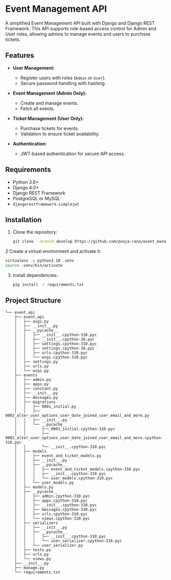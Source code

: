 # Event Management API

A simplified Event Management API built with Django and Django REST Framework. This API supports role-based access control for Admin and User roles, allowing admins to manage events and users to purchase tickets.

## Features

- **User Management:**
  - Register users with roles (`Admin` or `User`).
  - Secure password handling with hashing.

- **Event Management (Admin Only):**
  - Create and manage events.
  - Fetch all events.

- **Ticket Management (User Only):**
  - Purchase tickets for events.
  - Validation to ensure ticket availability.

- **Authentication:**
  - JWT-based authentication for secure API access.

## Requirements

- Python 3.8+
- Django 4.0+
- Django REST Framework
- PostgreSQL or MySQL
- `djangorestframework-simplejwt`


## Installation

1. Clone the repository:
   ```bash
   git clone --branch develop https://github.com/pooja-rana/event_management.git

   ```
 2 Create a virtual environment and activate it:
   ```bash
   virtualenv -p python3.10 .venv
   source .venv/bin/activate 
   ```

3. Install dependencies:
   ```bash
   pip install -r requirements.txt
   ```

## Project Structure

```plaintext
└── event_api
    ├── event_api
    │   ├── asgi.py
    │   ├── __init__.py
    │   ├── __pycache__
    │   │   ├── __init__.cpython-310.pyc
    │   │   ├── __init__.cpython-38.pyc
    │   │   ├── settings.cpython-310.pyc
    │   │   ├── settings.cpython-38.pyc
    │   │   ├── urls.cpython-310.pyc
    │   │   └── wsgi.cpython-310.pyc
    │   ├── settings.py
    │   ├── urls.py
    │   └── wsgi.py
    ├── events
    │   ├── admin.py
    │   ├── apps.py
    │   ├── constant.py
    │   ├── __init__.py
    │   ├── messages.py
    │   ├── migrations
    │   │   ├── 0001_initial.py
    │   │   ├── 0002_alter_user_options_user_date_joined_user_email_and_more.py
    │   │   ├── __init__.py
    │   │   └── __pycache__
    │   │       ├── 0001_initial.cpython-310.pyc
    │   │       ├── 0002_alter_user_options_user_date_joined_user_email_and_more.cpython-310.pyc
    │   │       └── __init__.cpython-310.pyc
    │   ├── models
    │   │   ├── event_and_ticket_models.py
    │   │   ├── __init__.py
    │   │   ├── __pycache__
    │   │   │   ├── event_and_ticket_models.cpython-310.pyc
    │   │   │   ├── __init__.cpython-310.pyc
    │   │   │   └── user_models.cpython-310.pyc
    │   │   └── user_models.py
    │   ├── models.py
    │   ├── __pycache__
    │   │   ├── admin.cpython-310.pyc
    │   │   ├── apps.cpython-310.pyc
    │   │   ├── __init__.cpython-310.pyc
    │   │   ├── messages.cpython-310.pyc
    │   │   ├── urls.cpython-310.pyc
    │   │   └── views.cpython-310.pyc
    │   ├── serializers
    │   │   ├── __init__.py
    │   │   ├── __pycache__
    │   │   │   ├── __init__.cpython-310.pyc
    │   │   │   └── user_serializer.cpython-310.pyc
    │   │   └── user_serializer.py
    │   ├── tests.py
    │   ├── urls.py
    │   └── views.py
    ├── __init__.py
    ├── manage.py
    └── requirements.txt
```


